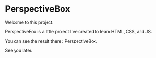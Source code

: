 # PerspectiveBox

Welcome to this project.

PerspectiveBox is a little project I've created to learn HTML, CSS, and JS.

You can see the result there : [PerspectiveBox](https://capable-duckanoo-ec28af.netlify.app/).

See you later.
